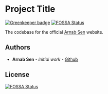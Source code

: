 # Project Title

[![Greenkeeper badge](https://badges.greenkeeper.io/arnabsen/arnabsen.github.com.svg)](https://greenkeeper.io/)
[![FOSSA Status](https://app.fossa.io/api/projects/git%2Bgithub.com%2Farnabsen%2Farnabsen.com.svg?type=shield)](https://app.fossa.io/projects/git%2Bgithub.com%2Farnabsen%2Farnabsen.com?ref=badge_shield)

The codebase for the official [Arnab Sen](https://www.arnabsen.com) website.

## Authors

* **Arnab Sen** - *Initial work* - [Github](https://github.com/arnabsen)




## License
[![FOSSA Status](https://app.fossa.io/api/projects/git%2Bgithub.com%2Farnabsen%2Farnabsen.com.svg?type=large)](https://app.fossa.io/projects/git%2Bgithub.com%2Farnabsen%2Farnabsen.com?ref=badge_large)